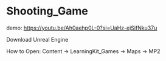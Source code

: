 # Shooting_Game
 
demo: https://youtu.be/Ah0aehp0L-0?si=UaHz-ejSifNku37u

Download Unreal Engine

How to Open: Content -> LearningKit_Games -> Maps -> MP2

